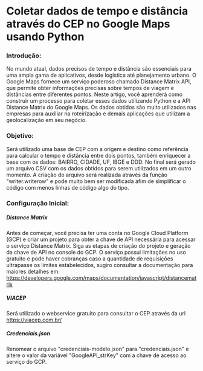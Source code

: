 # Coletar dados de tempo e distância através do CEP no Google Maps usando Python

### Introdução:
No mundo atual, dados precisos de tempo e distância são essenciais para uma ampla gama de aplicativos, desde logística até planejamento urbano. O Google Maps fornece um serviço poderoso chamado Distance Matrix API, que permite obter informações precisas sobre tempos de viagem e distâncias entre diferentes pontos. Neste artigo, você aprenderá como construir um processo para coletar esses dados utilizando Python e a API Distance Matrix do Google Maps.
Os dados obtidos são muito utilizados nas empresas para auxiliar na roteirização e demais aplicações que utilizam a geolocalização em seu negócio.

### Objetivo:
Será utilizado uma base de CEP com a origem e destino como referência para calcular o tempo e distância entre dois pontos, também enriquecer a base com os dados: BAIRRO, CIDADE, UF, IBGE e DDD.
No final será gerado um arquivo CSV com os dados obtidos para serem utilizados em um outro momento. A criação do arquivo será realizada através da função "writer.writerow" e pode muito bem ser modificada afim de simplificar o código com menos linhas de código algo do tipo.

### Configuração Inicial:

##### Distance Matrix
Antes de começar, você precisa ter uma conta no Google Cloud Platform (GCP) e criar um projeto para obter a chave de API necessária para acessar o serviço Distance Matrix. Siga as etapas de criação do projeto e geração da chave de API no console do GCP.
O serviço possui limitações no uso gratuito e pode haver cobranças caso a quantidade de requisições ultrapasse os limites estabelecidos, sugiro consultar a documentação para maiores detalhes em: https://developers.google.com/maps/documentation/javascript/distancematrix

##### VIACEP
Será utilizado o webservice gratuito para consultar o CEP através da url https://viacep.com.br/

##### Credenciais.json
Renomear o arquivo "credenciais-modelo.json" para "credenciais.json" e altere o valor da variável "GoogleAPI_strKey" com a chave de acesso ao serviço do GCP.
